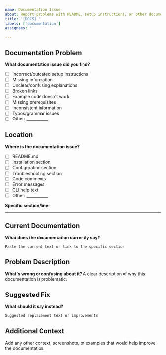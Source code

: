 ```yaml
---
name: Documentation Issue
about: Report problems with README, setup instructions, or other documentation
title: '[DOCS] '
labels: ['documentation']
assignees: ''

---
```


## Documentation Problem
**What documentation issue did you find?**
- [ ] Incorrect/outdated setup instructions
- [ ] Missing information
- [ ] Unclear/confusing explanations
- [ ] Broken links
- [ ] Example code doesn't work
- [ ] Missing prerequisites
- [ ] Inconsistent information
- [ ] Typos/grammar issues
- [ ] Other: ___________

## Location
**Where is the documentation issue?**
- [ ] README.md
- [ ] Installation section
- [ ] Configuration section
- [ ] Troubleshooting section
- [ ] Code comments
- [ ] Error messages
- [ ] CLI help text
- [ ] Other: ___________

**Specific section/line:**
___________

## Current Documentation
**What does the documentation currently say?**
```
Paste the current text or link to the specific section
```

## Problem Description
**What's wrong or confusing about it?**
A clear description of why this documentation is problematic.

## Suggested Fix
**What should it say instead?**
```
Suggested replacement text or improvements
```

## Additional Context
Add any other context, screenshots, or examples that would help improve the documentation.
